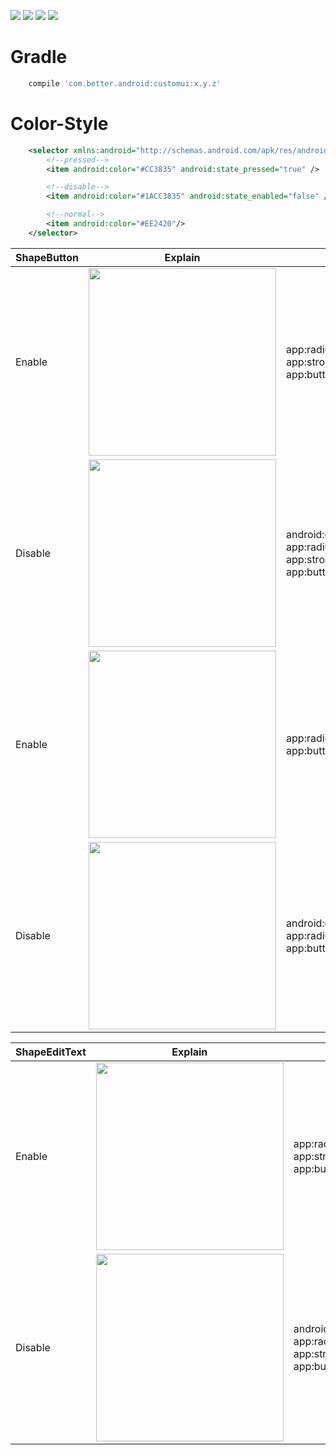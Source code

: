 [![](https://img.shields.io/badge/moven%20center-1.2.5-brightgreen.svg?style=flat)](https://bintray.com/betterliang/Android/customui)
![](https://img.shields.io/badge/minSdk-15-blue.svg)
[![](https://img.shields.io/github/stars/lianghuiyong/CustomUI.svg)](https://github.com/lianghuiyong/CustomUI/stargazers)
[![](https://img.shields.io/github/forks/lianghuiyong/CustomUI.svg)](https://github.com/lianghuiyong/CustomUI/network)

# Gradle
```gradle
    compile 'com.better.android:customui:x.y.z'
```

# Color-Style
```xml
    <selector xmlns:android="http://schemas.android.com/apk/res/android">
        <!--pressed-->
        <item android:color="#CC3835" android:state_pressed="true" />

        <!--disable-->
        <item android:color="#1ACC3835" android:state_enabled="false" />

        <!--normal-->
        <item android:color="#EE2420"/>
    </selector>
```

ShapeButton | Explain | Sample
--- | --- | ---
Enable   | <div><img src="http://oeqej1j2m.bkt.clouddn.com/ShapeButton_2_05.gif" width="300"></div>| app:radius="1.5dp" <br>  app:stroke="0.2dp"  <br>  app:buttonColor="@color/green"
Disable  | <div><img src="http://oeqej1j2m.bkt.clouddn.com/ShapeButton_2_06.gif" width="300"></div>| android:enabled="false"  <br>  app:radius="1.5dp" <br>  app:stroke="0.2dp"  <br>  app:buttonColor="@color/green"
Enable   | <div><img src="http://oeqej1j2m.bkt.clouddn.com/ShapeButton_2_07.gif" width="300"></div>| app:radius="1.5dp"  <br>  app:buttonColor="@color/green"
Disable  | <div><img src="http://oeqej1j2m.bkt.clouddn.com/ShapeButton_2_08.gif" width="300"></div>| android:enabled="false"  <br>  app:radius="1.5dp" <br>  app:buttonColor="@color/green"

ShapeEditText | Explain | Sample
--- | --- | ---
Enable   | <div><img src="http://oeqej1j2m.bkt.clouddn.com/ShapeEditText_2_13.gif" width="300"></div>| app:radius="1.5dp" <br>  app:stroke="0.2dp"  <br>  app:buttonColor="@color/green"
Disable  | <div><img src="http://oeqej1j2m.bkt.clouddn.com/ShapeEditText_2_14.gif" width="300"></div>| android:enabled="false"  <br> app:radius="1.5dp" <br>  app:stroke="0.2dp"  <br> app:buttonColor="@color/green"